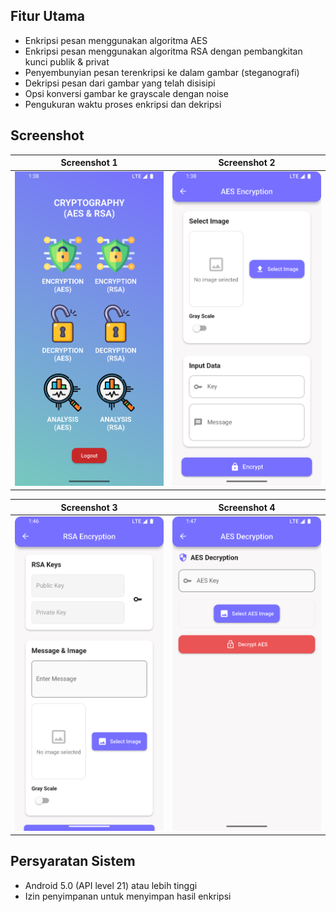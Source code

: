 ## Fitur Utama

- Enkripsi pesan menggunakan algoritma AES
- Enkripsi pesan menggunakan algoritma RSA dengan pembangkitan kunci publik & privat
- Penyembunyian pesan terenkripsi ke dalam gambar (steganografi)
- Dekripsi pesan dari gambar yang telah disisipi
- Opsi konversi gambar ke grayscale dengan noise
- Pengukuran waktu proses enkripsi dan dekripsi

## Screenshot

|          Screenshot 1          |          Screenshot 2          |
| :----------------------------: | :----------------------------: |
| <img src="1.png" width="300"/> | <img src="2.png" width="300"/> |

|          Screenshot 3          |          Screenshot 4          |
| :----------------------------: | :----------------------------: |
| <img src="3.png" width="300"/> | <img src="4.png" width="300"/> |

## Persyaratan Sistem

- Android 5.0 (API level 21) atau lebih tinggi
- Izin penyimpanan untuk menyimpan hasil enkripsi
